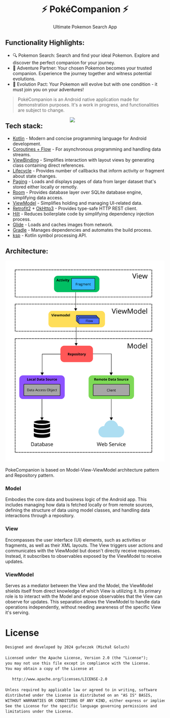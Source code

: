 <h1 align="center" style="border-bottom: 0">&#x26A1; PokéCompanion &#x26A1;</h1>
<div align="center">Ultimate Pokemon Search App</div>

## Functionality Highlights:

- &#128269; Pokemon Search: Search and find your ideal Pokemon. Explore and discover the perfect companion for your journey.
- &#128640; Adventure Partner: Your chosen Pokemon becomes your trusted companion. Experience the journey together and witness potential evolutions.
- &#129516; Evolution Pact: Your Pokemon will evolve but with one condition - it must join you on your adventures!

> PokéCompanion is an Android native application made for demonstration purposes. It's a work in progress, and functionalities are subject to change.

<img src="preview/pokemon-recyclerview.gif" align="right" width="300px">

## Tech stack:
- [Kotlin](https://github.com/JetBrains/kotlin) - Modern and concise programming language for Android development.
- [Coroutines + Flow](https://github.com/Kotlin/kotlinx.coroutines) - For asynchronous programming and handling data streams.
- [ViewBinding](https://developer.android.com/topic/libraries/view-binding) - Simplifies interaction with layout views by generating class containing direct references.
- [Lifecycle](https://developer.android.com/jetpack/androidx/releases/lifecycle) - Provides number of callbacks that inform activity or fragment about state changes.
- [Paging](https://developer.android.com/topic/libraries/architecture/paging/v3-overview) - Loads and displays pages of data from larger dataset that's stored either locally or remotly.
- [Room](https://developer.android.com/training/data-storage/room) - Provides database layer over SQLite database engine, simplifying data access.
- [ViewModel](https://developer.android.com/topic/libraries/architecture/viewmodel) - Simplifies holding and managing UI-related data.
- [Retrofit2](https://github.com/square/retrofit) + [OkHttp3](https://github.com/square/okhttp) - Provides type-safe HTTP REST client.
- [Hilt](https://developer.android.com/training/dependency-injection/hilt-android) - Reduces boilerplate code by simplifying dependency injection process.
- [Glide](https://github.com/bumptech/glide) - Loads and caches images from network.
- [Gradle](https://github.com/gradle/gradle) - Manages dependencies and automates the build process.
- [ksp](https://github.com/google/ksp) -  Kotlin symbol processing API.


## Architecture:
<p align="center">
    <img src="preview/architecture-diagram.png" width="600px">
</p>
PokeCompanion is based on Model-View-ViewModel architecture pattern and Repository pattern.

### Model
Embodies the core data and business logic of the Android app. This includes managing how data is fetched locally or from remote sources, defining the structure of data using model classes, and handling data interactions through a repository.

### View
Encompasses the user interface (UI) elements, such as activities or fragments, as well as their XML layouts. The View triggers user actions and communicates with the ViewModel but doesn't directly receive responses. Instead, it subscribes to observables exposed by the ViewModel to receive updates.

### ViewModel
Serves as a mediator between the View and the Model, the ViewModel shields itself from direct knowledge of which View is utilizing it. Its primary role is to interact with the Model and expose observables that the View can observe for updates. This separation allows the ViewModel to handle data operations independently, without needing awareness of the specific View it's serving.

# License
```xml
Designed and developed by 2024 gufeczek (Michał Goluch)

Licensed under the Apache License, Version 2.0 (the "License");
you may not use this file except in compliance with the License.
You may obtain a copy of the License at

   http://www.apache.org/licenses/LICENSE-2.0

Unless required by applicable law or agreed to in writing, software
distributed under the License is distributed on an "AS IS" BASIS,
WITHOUT WARRANTIES OR CONDITIONS OF ANY KIND, either express or implied.
See the License for the specific language governing permissions and
limitations under the License.
```

